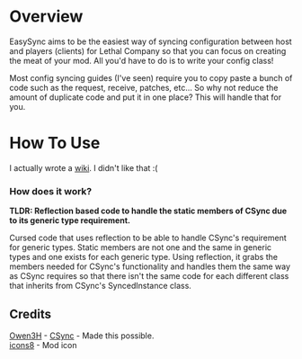 # Overview
EasySync aims to be the easiest way of syncing configuration between host and players (clients) for Lethal Company so that you can focus on creating the meat of your mod. All you'd have to do is to write your config class!  

Most config syncing guides (I've seen) require you to copy paste a bunch of code such as the request, receive, patches, etc... So why not reduce the amount of duplicate code and put it in one place? This will handle that for you.

# How To Use
I actually wrote a [wiki](https://thunderstore.io/c/lethal-company/p/Dreadrith/EasySync/wiki/). I didn't like that :(

### How does it work?
**TLDR: Reflection based code to handle the static members of CSync due to its generic type requirement.**

Cursed code that uses reflection to be able to handle CSync's requirement for generic types. Static members are not one and the same in generic types and one exists for each generic type. Using reflection, it grabs the members needed for CSync's functionality and handles them the same way as CSync requires so that there isn't the same code for each different class that inherits from CSync's SyncedInstance class.

## Credits
[Owen3H](https://github.com/Owen3H) - [CSync](https://github.com/Owen3H/CSync) - Made this possible.  
[icons8](https://icons8.com/) - Mod icon
